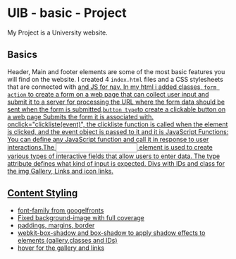 # UIB - basic - Project
My Project is a University website.

## Basics
Header, Main and footer elements are some of the most basic features you will find on the website.
I created 4 `index.html` files and a CSS stylesheets
that are connected with <a href> and JS for nav.
In my html i added classes, `form action` to create a form on a web page that can collect user input and submit it to a server for processing the URL where the form data should be sent when the form is submitted,`button type`to create a clickable button on a web page Submits the form it is associated with.
onclick="clickliste(event)", the clickliste function is called when the element is clicked, and the event object is passed to it and it is JavaScript Functions: You can define any JavaScript function and call it in response to user interactions.The <input> element is used to create various types of interactive fields that allow users to enter data. The type attribute defines what kind of input is expected.
Divs with IDs and class for the img Gallery, Links and icon links.


## Content Styling 
- font-family from googelfronts
- Fixed background-image with full coverage
- paddings, margins, border
- webkit-box-shadow and box-shadow to apply shadow effects to elements (gallery,classes and IDs)
- hover for the gallery and links
